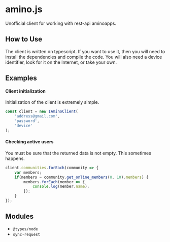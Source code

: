 # amino.js

Unofficial client for working with rest-api aminoapps. 

## How to Use
The client is written on typescript. If you want to use it, then you will need to install the dependencies and compile the code. You will also need a device identifier, look for it on the Internet, or take your own.

## Examples
#### Client initialization
Initialization of the client is extremely simple.
```javascript
const client = new IAminoClient(
    'address@gmail.com',
    'password',
    'device'
);
```

#### Checking active users
You must be sure that the returned data is not empty. This sometimes happens.
```javascript
client.communities.forEach(community => {
    var members;
    if(members = community.get_online_members(0, 10).members) {
        members.forEach(member => {
            console.log(member.name);
        });
    }
});
```

## Modules
+ `@types/node`
+ `sync-request`